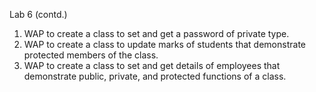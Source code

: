 Lab 6 (contd.)

1. WAP to create a class to set and get a password of private type.
2. WAP to create a class to update marks of students that demonstrate protected members of the class.
3. WAP to create a class to set and get details of employees that demonstrate public, private, and protected functions of a class.
